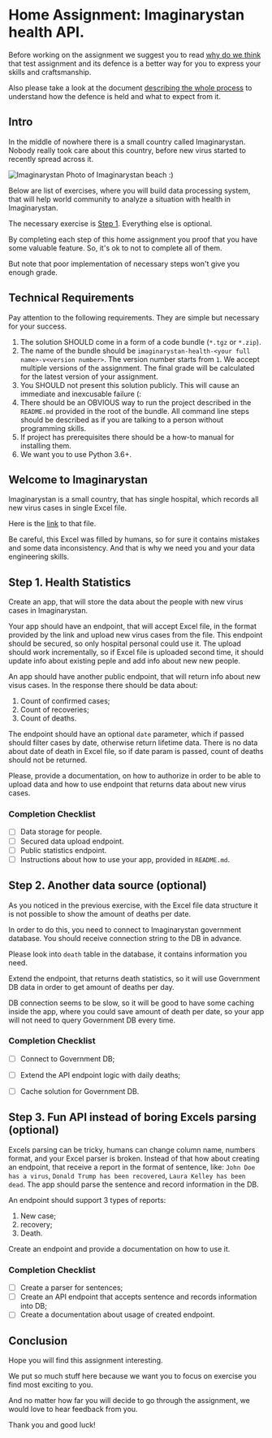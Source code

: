 Home Assignment: Imaginarystan health API.
===========================

Before working on the assignment we suggest you to read [why do we think](../WHY-TA-DEFENCE.md) that test assignment
and its defence is a better way for you to express your skills and craftsmanship.

Also please take a look at the document [describing the whole process](../PROCESS.md) to understand how the defence is
held and what to expect from it.

Intro
-----

In the middle of nowhere there is a small country called Imaginarystan. Nobody really took care about this country,
before new virus started to recently spread across it.


![Imaginarystan](https://images.pexels.com/photos/994605/pexels-photo-994605.jpeg?cs=srgb&dl=pexels-fabian-wiktor-994605.jpg&fm=jpg "Imaginarystan")
Photo of Imaginarystan beach :)

Below are list of exercises, where you will build data processing system, that will help world community
to analyze a situation with health in Imaginarystan.

The necessary exercise is
[Step 1](#step-1-health-statistics). Everything else is optional.

By completing each step of this home assignment you proof that you have some valuable feature. So, it's ok to not to
complete all of them.

But note that poor implementation of necessary steps won't give you enough grade.

Technical Requirements
----------------------

Pay attention to the following requirements. They are simple but necessary for your success.

1. The solution SHOULD come in a form of a code bundle (`*.tgz` or `*.zip`).
1. The name of the bundle should be `imaginarystan-health-<your full name>-v<version number>`. The version number starts from
   `1`. We accept multiple versions of the assignment. The final grade will be calculated for the latest version of your
   assignment.
1. You SHOULD not present this solution publicly. This will cause an immediate and inexcusable failure (:
1. There should be an OBVIOUS way to run the project described in the `README.md` provided in the root of the
   bundle. All command line steps should be described as if you are talking to a person without programming skills.
1. If project has prerequisites there should be a how-to manual for installing them.
1. We want you to use Python 3.6+.


Welcome to Imaginarystan
---------------------

Imaginarystan is a small country, that has single hospital, which records all new virus cases in single Excel file.

Here is the [link](https://drive.google.com/file/d/1EGBny-NJGcr3_CT-oAsMDkwOmEPVGybU/view?usp=sharing) to that file.

Be careful, this Excel was filled by humans, so for sure it contains mistakes and some data inconsistency.
And that is why we need you and your data engineering skills.

Step 1. Health Statistics
---------------------------

Create an app, that will store the data about the people with new virus cases in Imaginarystan.

Your app should have an endpoint, that will accept Excel file, in the format provided by the link
and upload new virus cases from the file.
This endpoint should be secured, so only hospital personal could use it.
The upload should work incrementally, so if Excel file is uploaded second time, it should update info
about existing peple and add info about new new people.


An app should have another public endpoint, that will return info about new visus cases.
In the response there should be data about:
1. Count of confirmed cases;
1. Count of recoveries;
1. Count of deaths.

The endpoint should have an optional `date` parameter, which if passed should filter cases by date,
otherwise return lifetime data.
There is no data about date of death in Excel file, so if date param is passed, count of deaths should not be returned.

Please, provide a documentation, on how to authorize in order to be able to upload data and
how to use endpoint that returns data about new virus cases.

### Completion Checklist

- [ ] Data storage for people.
- [ ] Secured data upload endpoint.
- [ ] Public statistics endpoint.
- [ ] Instructions about how to use your app, provided in `README.md`.

Step 2. Another data source (optional)
---------------------------

As you noticed in the previous exercise, with the Excel file data structure it is not possible to show the amount of
deaths per date.

In order to do this, you need to connect to Imaginarystan government database. You should receive connection string
to the DB in advance.

Please look into `death` table in the database, it contains information you need.

Extend the endpoint, that returns death statistics, so it will use Government DB data in order to get amount of deaths per day.

DB connection seems to be slow, so it will be good to have some caching inside the app, where you could save
amount of death per date, so your app will not need to query Government DB every time.

### Completion Checklist

- [ ] Connect to Government DB;
- [ ] Extend the API endpoint logic with daily deaths;
- [ ] Cache solution for Government DB.


Step 3. Fun API instead of boring Excels parsing (optional)
---------------------------

Excels parsing can be tricky, humans can change column name, numbers format, and your Excel parser is broken.
Instead of that how about creating an endpoint, that receive a report in the format of sentence, like:
`John Doe has a virus`, `Donald Trump has been recovered`, `Laura Kelley has been dead`. 
The app should parse the sentence and record information in the DB.

An endpoint should support 3 types of reports:
1) New case;
2) recovery;
3) Death.

Create an endpoint and provide a documentation on how to use it.

### Completion Checklist

- [ ] Create a parser for sentences;
- [ ] Create an API endpoint that accepts sentence and records information into DB;
- [ ] Create a documentation about usage of created endpoint.

Conclusion
----------

Hope you will find this assignment interesting.

We put so much stuff here because we want you to focus on exercise you find most exciting to you.

And no matter how far you will decide to go through the assignment, we would love to hear feedback from you.

Thank you and good luck!
